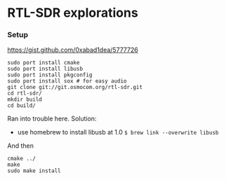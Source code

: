 # RTL-SDR explorations


### Setup
https://gist.github.com/0xabad1dea/5777726
```
sudo port install cmake
sudo port install libusb
sudo port install pkgconfig
sudo port install sox # for easy audio
git clone git://git.osmocom.org/rtl-sdr.git
cd rtl-sdr/
mkdir build
cd build/
```
Ran into trouble here. Solution:
+ use homebrew to install libusb at 1.0
`$ brew link --overwrite libusb`

And then
```
cmake ../
make
sudo make install
```